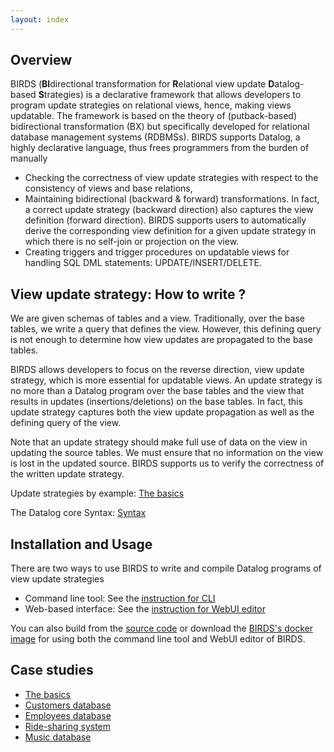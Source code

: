 ```yaml
---
layout: index
---
```


## Overview

BIRDS (**BI**directional transformation for **R**elational view update **D**atalog-based **S**trategies) is a declarative framework that allows developers to program update strategies on relational views, hence, making views updatable. 
The framework is based on the theory of (putback-based) bidirectional transformation (BX) but specifically developed for relational database management systems (RDBMSs).
BIRDS supports Datalog, a highly declarative language, thus frees programmers from the burden of manually

* Checking the correctness of view update strategies with respect to the consistency of views and base relations,
* Maintaining bidirectional (backward & forward) transformations. In fact, a correct update strategy (backward direction) also captures the view definition (forward direction). BIRDS supports users to automatically derive the corresponding view definition for a given update strategy in which there is no self-join or projection on the view.
* Creating triggers and trigger procedures on updatable views for handling SQL DML statements: UPDATE/INSERT/DELETE.

## View update strategy: How to write ?
We are given schemas of tables and a view. Traditionally, over the base tables, we write a query that defines the view. However, this defining query is not enough to determine how view updates are propagated to the base tables.

BIRDS allows developers to focus on the reverse direction, view update strategy, which is more essential for updatable views. An update strategy is no more than a Datalog program over the base tables and the view that results in updates (insertions/deletions) on the base tables. In fact, this update strategy captures both the view update propagation as well as the defining query of the view. 

Note that an update strategy should make full use of data on the view in updating the source tables. We must ensure that no information on the view is lost in the updated source.
BIRDS supports us to verify the correctness of the written update strategy.

Update strategies by example: [The basics](basic-tutorial.html)

The Datalog core Syntax: [Syntax](syntax.html)

## Installation and Usage

There are two ways to use BIRDS to write and compile Datalog programs of view update strategies
    
* Command line tool: See the [instruction for CLI](cli-installation.html)
* Web-based interface: See the [instruction for WebUI editor](webui-installation.html)

You can also build from the [source code](https://github.com/dangtv/BIRDS) or download the [BIRDS's docker image](https://hub.docker.com/r/dangtv/birds) for using both the command line tool and WebUI editor of BIRDS.

## Case studies

* [The basics](basic-tutorial.html)
* [Customers database](customer.html)
* [Employees database](employee.html)
* [Ride-sharing system](ridesharing-tutorial.html)
* [Music database](music-tutorial.html)



